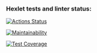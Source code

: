 ### Hexlet tests and linter status:

[![Actions Status](https://github.com/vladimirkuvanovv/frontend-project-lvl2/workflows/hexlet-check/badge.svg)](https://github.com/vladimirkuvanovv/frontend-project-lvl2/actions)

[![Maintainability](https://api.codeclimate.com/v1/badges/9d4820423ab09b3e16a9/maintainability)](https://codeclimate.com/github/vladimirkuvanovv/frontend-project-lvl2/maintainability)

[![Test Coverage](https://api.codeclimate.com/v1/badges/9d4820423ab09b3e16a9/test_coverage)](https://codeclimate.com/github/vladimirkuvanovv/frontend-project-lvl2/test_coverage)